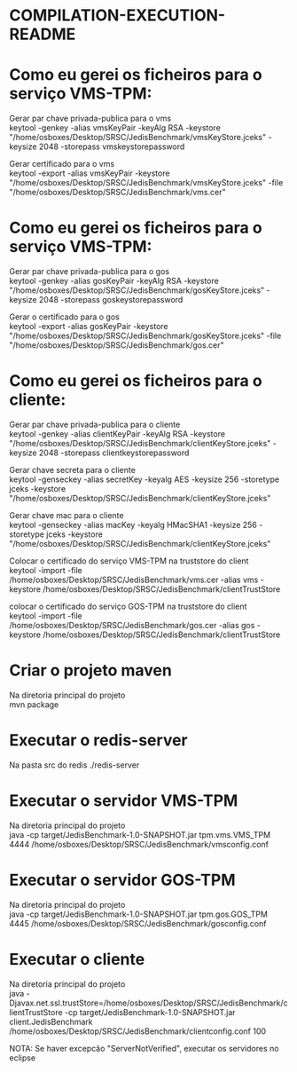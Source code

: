 # COMPILATION-EXECUTION-README


# Como eu gerei os ficheiros para o serviço VMS-TPM:

Gerar par chave privada-publica para o vms  
keytool -genkey -alias vmsKeyPair -keyAlg RSA -keystore "/home/osboxes/Desktop/SRSC/JedisBenchmark/vmsKeyStore.jceks" -keysize 2048 -storepass vmskeystorepassword

Gerar certificado para o vms  
keytool -export -alias vmsKeyPair -keystore "/home/osboxes/Desktop/SRSC/JedisBenchmark/vmsKeyStore.jceks" -file "/home/osboxes/Desktop/SRSC/JedisBenchmark/vms.cer"


# Como eu gerei os ficheiros para o serviço VMS-TPM:

Gerar par chave privada-publica para o gos  
keytool -genkey -alias gosKeyPair -keyAlg RSA -keystore "/home/osboxes/Desktop/SRSC/JedisBenchmark/gosKeyStore.jceks" -keysize 2048 -storepass goskeystorepassword

Gerar o certificado para o gos  
keytool -export -alias gosKeyPair -keystore "/home/osboxes/Desktop/SRSC/JedisBenchmark/gosKeyStore.jceks" -file "/home/osboxes/Desktop/SRSC/JedisBenchmark/gos.cer"


# Como eu gerei os ficheiros para o cliente:

Gerar par chave privada-publica para o cliente  
keytool -genkey -alias clientKeyPair -keyAlg RSA -keystore "/home/osboxes/Desktop/SRSC/JedisBenchmark/clientKeyStore.jceks" -keysize 2048 -storepass clientkeystorepassword

Gerar chave secreta para o cliente  
keytool -genseckey -alias secretKey -keyalg AES -keysize 256 -storetype jceks -keystore "/home/osboxes/Desktop/SRSC/JedisBenchmark/clientKeyStore.jceks"

Gerar chave mac para o cliente  
keytool -genseckey -alias macKey -keyalg HMacSHA1 -keysize 256 -storetype jceks -keystore "/home/osboxes/Desktop/SRSC/JedisBenchmark/clientKeyStore.jceks"

Colocar o certificado do serviço VMS-TPM na truststore do client  
keytool -import -file /home/osboxes/Desktop/SRSC/JedisBenchmark/vms.cer -alias vms -keystore /home/osboxes/Desktop/SRSC/JedisBenchmark/clientTrustStore

colocar o certificado do serviço GOS-TPM na truststore do client  
keytool -import -file /home/osboxes/Desktop/SRSC/JedisBenchmark/gos.cer -alias gos -keystore /home/osboxes/Desktop/SRSC/JedisBenchmark/clientTrustStore


# Criar o projeto maven

Na diretoria principal do projeto  
mvn package

# Executar o redis-server

Na pasta src do redis
./redis-server

# Executar o servidor VMS-TPM

Na diretoria principal do projeto  
java -cp target/JedisBenchmark-1.0-SNAPSHOT.jar tpm.vms.VMS_TPM 4444 /home/osboxes/Desktop/SRSC/JedisBenchmark/vmsconfig.conf

# Executar o servidor GOS-TPM

Na diretoria principal do projeto  
java -cp target/JedisBenchmark-1.0-SNAPSHOT.jar tpm.gos.GOS_TPM 4445 /home/osboxes/Desktop/SRSC/JedisBenchmark/gosconfig.conf

# Executar o cliente

Na diretoria principal do projeto  
java -Djavax.net.ssl.trustStore=/home/osboxes/Desktop/SRSC/JedisBenchmark/clientTrustStore -cp target/JedisBenchmark-1.0-SNAPSHOT.jar client.JedisBenchmark /home/osboxes/Desktop/SRSC/JedisBenchmark/clientconfig.conf 100

NOTA: Se haver excepcão "ServerNotVerified", executar os servidores no eclipse